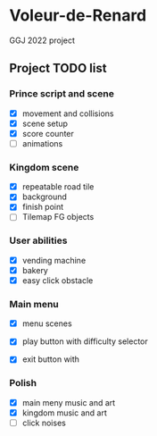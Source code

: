 # Voleur-de-Renard
GGJ 2022 project

## Project TODO list


### Prince script and scene
- [x] movement and collisions
- [x] scene setup
- [x] score counter
- [ ] animations

### Kingdom scene
- [x] repeatable road tile
- [x] background
- [x] finish point
- [ ] Tilemap FG objects

### User abilities

- [x] vending machine
- [x] bakery
- [x] easy click obstacle

### Main menu
- [x] menu scenes
- [x] play button with difficulty selector
- [x] exit button with


### Polish
- [x] main meny music and art
- [x] kingdom music and art
- [ ] click noises
